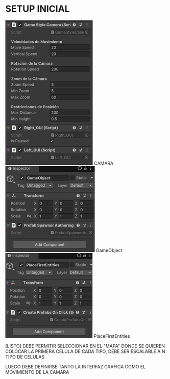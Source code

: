 # SETUP INICIAL

![alt text](image.png) CAMARA
![alt text](image-1.png) GameObject
![alt text](image-2.png) PlaceFirstEntities

[LISTO] DEBE PERMITIR SELECCIONAR EN EL "MAPA" DONDE SE QUIEREN COLOCAR LA PRIMERA CELULA DE CADA TIPO, DEBE SER ESCALABLE A N TIPO DE CELULAS

LUEGO DEBE DEFINIRSE TANTO LA INTERFAZ GRAFICA COMO EL MOVIMIENTO DE LA CAMARA